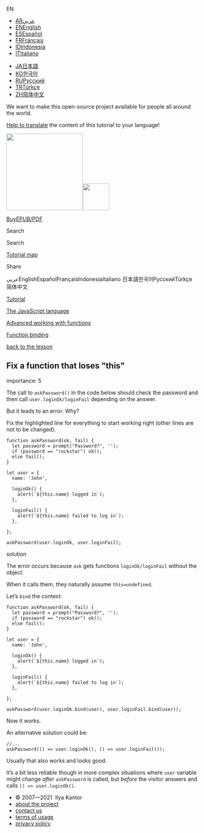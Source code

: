 EN

- <a href="https://ar.javascript.info/" class="supported-langs__link"><span class="supported-langs__brief">AR</span><span class="supported-langs__title">عربي</span></a>
- <a href="https://javascript.info/task/question-use-bind" class="supported-langs__link"><span class="supported-langs__brief">EN</span><span class="supported-langs__title">English</span></a>
- <a href="https://es.javascript.info/task/question-use-bind" class="supported-langs__link"><span class="supported-langs__brief">ES</span><span class="supported-langs__title">Español</span></a>
- <a href="https://fr.javascript.info/" class="supported-langs__link"><span class="supported-langs__brief">FR</span><span class="supported-langs__title">Français</span></a>
- <a href="https://id.javascript.info/task/question-use-bind" class="supported-langs__link"><span class="supported-langs__brief">ID</span><span class="supported-langs__title">Indonesia</span></a>
- <a href="https://it.javascript.info/task/question-use-bind" class="supported-langs__link"><span class="supported-langs__brief">IT</span><span class="supported-langs__title">Italiano</span></a>

<!-- -->

- <a href="https://ja.javascript.info/task/question-use-bind" class="supported-langs__link"><span class="supported-langs__brief">JA</span><span class="supported-langs__title">日本語</span></a>
- <a href="https://ko.javascript.info/task/question-use-bind" class="supported-langs__link"><span class="supported-langs__brief">KO</span><span class="supported-langs__title">한국어</span></a>
- <a href="https://learn.javascript.ru/task/question-use-bind" class="supported-langs__link"><span class="supported-langs__brief">RU</span><span class="supported-langs__title">Русский</span></a>
- <a href="https://tr.javascript.info/task/question-use-bind" class="supported-langs__link"><span class="supported-langs__brief">TR</span><span class="supported-langs__title">Türkçe</span></a>
- <a href="https://zh.javascript.info/task/question-use-bind" class="supported-langs__link"><span class="supported-langs__brief">ZH</span><span class="supported-langs__title">简体中文</span></a>

We want to make this open-source project available for people all around the world.

[Help to translate](https://javascript.info/translate) the content of this tutorial to your language!

<a href="/" class="sitetoolbar__link sitetoolbar__link_logo"><img src="/img/sitetoolbar__logo_en.svg" class="sitetoolbar__logo sitetoolbar__logo_normal" role="presentation" width="200" /><img src="/img/sitetoolbar__logo_small_en.svg" class="sitetoolbar__logo sitetoolbar__logo_small" role="presentation" width="70" /></a>

<a href="/ebook" class="buy-book-button"><span class="buy-book-button__extra-text">Buy</span>EPUB/PDF</a>

Search

Search

<a href="/tutorial/map" class="map"><span class="map__text">Tutorial map</span></a>

<span class="share-icons__title">Share</span><a href="https://twitter.com/share?url=https%3A%2F%2Fjavascript.info%2Ftask%2Fquestion-use-bind" class="share share_tw"></a><a href="https://www.facebook.com/sharer/sharer.php?s=100&amp;p%5Burl%5D=https%3A%2F%2Fjavascript.info%2Ftask%2Fquestion-use-bind" class="share share_fb"></a>

عربيEnglishEspañolFrançaisIndonesiaItaliano 日本語한국어РусскийTürkçe 简体中文

<a href="/" class="breadcrumbs__link"><span class="breadcrumbs__hidden-text">Tutorial</span></a>

<a href="/js" class="breadcrumbs__link"><span>The JavaScript language</span></a>

<a href="/advanced-functions" class="breadcrumbs__link"><span>Advanced working with functions</span></a>

<a href="/bind" class="breadcrumbs__link"><span>Function binding</span></a>

<a href="/bind" class="task-single__back"><span>back to the lesson</span></a>

## Fix a function that loses "this"

<span class="task__importance" title="How important is the task, from 1 to 5">importance: 5</span>

The call to `askPassword()` in the code below should check the password and then call `user.loginOk/loginFail` depending on the answer.

But it leads to an error. Why?

Fix the highlighted line for everything to start working right (other lines are not to be changed).

<a href="#" class="toolbar__button toolbar__button_run" title="run"></a>

<a href="#" class="toolbar__button toolbar__button_edit" title="open in sandbox"></a>

    function askPassword(ok, fail) {
      let password = prompt("Password?", '');
      if (password == "rockstar") ok();
      else fail();
    }

    let user = {
      name: 'John',

      loginOk() {
        alert(`${this.name} logged in`);
      },

      loginFail() {
        alert(`${this.name} failed to log in`);
      },

    };

    askPassword(user.loginOk, user.loginFail);

solution

The error occurs because `ask` gets functions `loginOk/loginFail` without the object.

When it calls them, they naturally assume `this=undefined`.

Let’s `bind` the context:

<a href="#" class="toolbar__button toolbar__button_run" title="run"></a>

<a href="#" class="toolbar__button toolbar__button_edit" title="open in sandbox"></a>

    function askPassword(ok, fail) {
      let password = prompt("Password?", '');
      if (password == "rockstar") ok();
      else fail();
    }

    let user = {
      name: 'John',

      loginOk() {
        alert(`${this.name} logged in`);
      },

      loginFail() {
        alert(`${this.name} failed to log in`);
      },

    };

    askPassword(user.loginOk.bind(user), user.loginFail.bind(user));

Now it works.

An alternative solution could be:

    //...
    askPassword(() => user.loginOk(), () => user.loginFail());

Usually that also works and looks good.

It’s a bit less reliable though in more complex situations where `user` variable might change _after_ `askPassword` is called, but _before_ the visitor answers and calls `() => user.loginOk()`.

- © 2007—2021  Ilya Kantor
- <a href="/about" class="page-footer__link">about the project</a>
- <a href="/about#contact-us" class="page-footer__link">contact us</a>
- <a href="/terms" class="page-footer__link">terms of usage</a>
- <a href="/privacy" class="page-footer__link">privacy policy</a>
